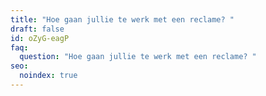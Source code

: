 ```yaml
---
title: "Hoe gaan jullie te werk met een reclame? "
draft: false
id: oZyG-eagP
faq:
  question: "Hoe gaan jullie te werk met een reclame? "
seo:
  noindex: true
---
```

